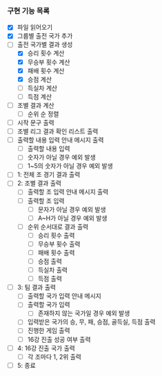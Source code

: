 ### 구현 기능 목록

- [x]  파일 읽어오기
- [x]  그룹별 출전 국가 추가
- [ ]  출전 국가별 결과 생성
    - [x]  승리 횟수 계산
    - [x]  무승부 횟수 계산
    - [x]  패배 횟수 계산
    - [x]  승점 계산
    - [ ]  득실차 계산
    - [ ]  득점 계산
- [ ]  조별 결과 계산
    - [ ]  순위 순 정렬
- [ ]  시작 문구 출력
- [ ]  조별 리그 결과 확인 리스트 출력
- [ ]  출력할 내용 입력 안내 메시지 출력
    - [ ]  출력할 내용 입력
    - [ ]  숫자가 아닐 경우 예외 발생
    - [ ]  1~5의 숫자가 아닐 경우 예외 발생
- [ ]  1: 전체 조 경기 결과 출력
- [ ]  2: 조별 결과 출력
    - [ ]  출력할 조 입력 안내 메시지 출력
    - [ ]  출력할 조 입력
        - [ ]  문자가 아닐 경우 예외 발생
        - [ ]  A~H가 아닐 경우 예외 발생
    - [ ]  순위 순서대로 결과 출력
        - [ ]  승리 횟수 출력
        - [ ]  무승부 횟수 출력
        - [ ]  패배 횟수 출력
        - [ ]  승점 출력
        - [ ]  득실차 출력
        - [ ]  득점 출력
- [ ]  3: 팀 결과 출력
    - [ ]  출력할 국가 입력 안내 메시지
    - [ ]  출력할 국가 입력
        - [ ]  존재하지 않는 국가일 경우 예외 발생
    - [ ]  입력받은 국가의 승, 무, 패, 승점, 골득실, 득점 출력
    - [ ]  진행한 게임 출력
    - [ ]  16강 진출 성공 여부 출력
- [ ]  4: 16강 진출 국가 출력
    - [ ]  각 조마다 1, 2위 출력
- [ ]  5: 종료